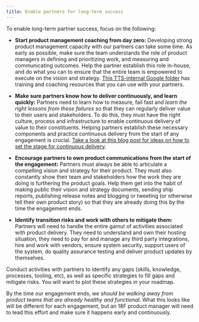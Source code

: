 ```yaml
---
title: Enable partners for long-term success
---
```


To enable long-term partner success, focus on the following:

- **Start product management coaching from day zero:** Developing strong product management capacity with our partners can take some time. As early as possible, make sure the team understands the role of product managers in defining and prioritizing work, and measuring and communicating outcomes. Help the partner establish this role in-house, and do what you can to ensure that the entire team is empowered to execute on the vision and strategy. <a href="https://drive.google.com/drive/folders/0BzZVmD5fX0bwamNmR0N3UGltWTA" target="_blank">This TTS-internal Google folder</a> has training and coaching resources that you can use with your partners.

- **Make sure partners know how to deliver continuously, and learn quickly:** Partners need to learn how to measure, fail fast and _learn the right lessons from these failures_ so that they can regularly deliver value to their users and stakeholders. To do this, they must have the right culture, process and infrastructure to enable continuous delivery of value to their constituents. Helping partners establish these necessary components and practice continuous delivery from the start of any engagement is crucial. <a href="https://18f.gsa.gov/2018/01/25/getting-devops-buy-in/" target="_blank">Take a look at this blog post for ideas on how to set the stage for continuous delivery</a>.

- **Encourage partners to own product communications from the start of the engagement:** Partners must always be able to articulate a compelling vision and strategy for their product.  They must also constantly show their team and stakeholders how the work they are doing is furthering the product goals. Help them get into the habit of making public their vision and strategy documents, sending ship reports, publishing release notes and blogging or tweeting (or otherwise tell their own product story) so that they are already doing this by the time the engagement ends.

- **Identify transition risks and work with others to mitigate them:** Partners will need to handle the entire gamut of activities associated with product delivery. They need to understand and own their hosting situation, they need to pay for and manage any third party integrations, hire and work with vendors, ensure system security, support users of the system, do quality assurance testing and deliver product updates by themselves.

Conduct activities with partners to identify any gaps (skills, knowledge, processes, tooling, etc), as well as specific strategies to fill gaps and mitigate risks. You will want to plot these strategies in your roadmap.

By the time our engagement ends, _we should be walking away from product teams that are already healthy and functional_. What this looks like will be different for each engagement, but an 18F product manager will need to lead this effort and make sure it happens early and continuously.
